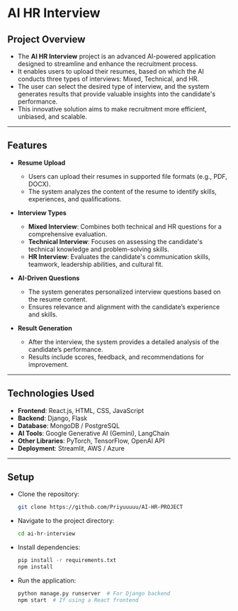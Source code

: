 # AI HR Interview

## Project Overview

- The **AI HR Interview** project is an advanced AI-powered application designed to streamline and enhance the recruitment process. 
- It enables users to upload their resumes, based on which the AI conducts three types of interviews: Mixed, Technical, and HR. 
- The user can select the desired type of interview, and the system generates results that provide valuable insights into the candidate's performance. 
- This innovative solution aims to make recruitment more efficient, unbiased, and scalable.

---

## Features

- **Resume Upload**
  - Users can upload their resumes in supported file formats (e.g., PDF, DOCX).
  - The system analyzes the content of the resume to identify skills, experiences, and qualifications.

- **Interview Types**
  - **Mixed Interview**: Combines both technical and HR questions for a comprehensive evaluation.
  - **Technical Interview**: Focuses on assessing the candidate's technical knowledge and problem-solving skills.
  - **HR Interview**: Evaluates the candidate's communication skills, teamwork, leadership abilities, and cultural fit.

- **AI-Driven Questions**
  - The system generates personalized interview questions based on the resume content.
  - Ensures relevance and alignment with the candidate’s experience and skills.

- **Result Generation**
  - After the interview, the system provides a detailed analysis of the candidate’s performance.
  - Results include scores, feedback, and recommendations for improvement.

---

## Technologies Used

- **Frontend**: React.js, HTML, CSS, JavaScript
- **Backend**: Django, Flask
- **Database**: MongoDB / PostgreSQL
- **AI Tools**: Google Generative AI (Gemini), LangChain
- **Other Libraries**: PyTorch, TensorFlow, OpenAI API
- **Deployment**: Streamlit, AWS / Azure

---

## Setup

- Clone the repository:
  ```bash
  git clone https://github.com/Priyuuuuu/AI-HR-PROJECT
  ```

- Navigate to the project directory:
  ```bash
  cd ai-hr-interview
  ```

- Install dependencies:
  ```bash
  pip install -r requirements.txt
  npm install
  ```

- Run the application:
  ```bash
  python manage.py runserver  # For Django backend
  npm start  # If using a React frontend
  ```

